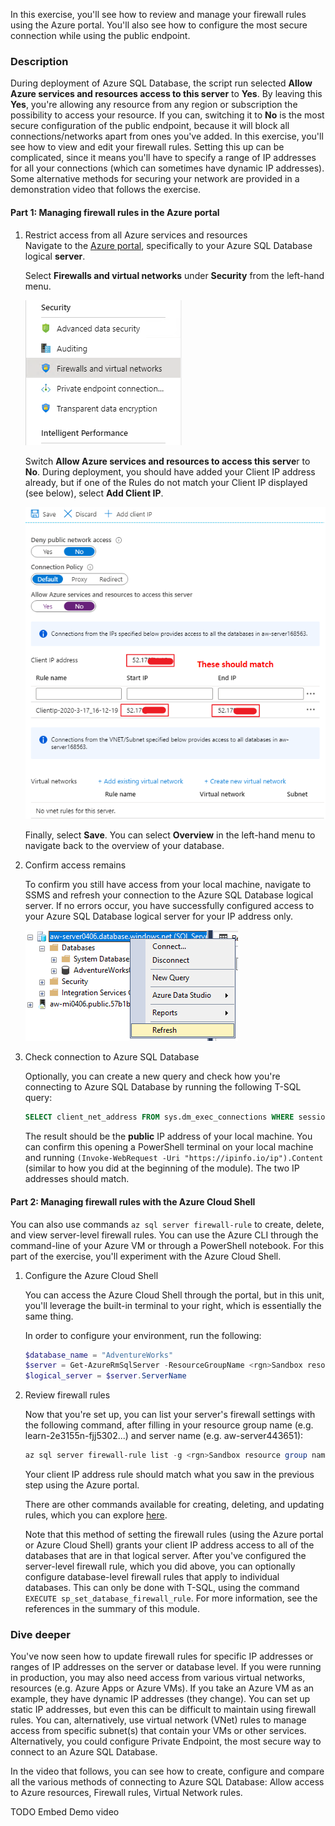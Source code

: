 In this exercise, you'll see how to review and manage your firewall rules using the Azure portal. You'll also see how to configure the most secure connection while using the public endpoint.  

### Description

During deployment of Azure SQL Database, the script run selected **Allow Azure services and resources access to this server** to **Yes**. By leaving this **Yes**, you're allowing any resource from any region or subscription the possibility to access your resource. If you can, switching it to **No** is the most secure configuration of the public endpoint, because it will block all connections/networks apart from ones you've added. In this exercise, you'll see how to view and edit your firewall rules. Setting this up can be complicated, since it means you'll have to specify a range of IP addresses for all your connections (which can sometimes have dynamic IP addresses). Some alternative methods for securing your network are provided in a demonstration video that follows the exercise.  

#### Part 1: Managing firewall rules in the Azure portal

1. Restrict access from all Azure services and resources  
Navigate to the [Azure portal](https://portal.azure.com/learn.docs.microsoft.com), specifically to your Azure SQL Database logical **server**.  

    Select **Firewalls and virtual networks** under **Security** from the left-hand menu.  

    ![Navigate to firewalls and virtual networks](../media/fwvn.png)  

    Switch **Allow Azure services and resources to access this serve**r to **No**. During deployment, you should have added your Client IP address already, but if one of the Rules do not match your Client IP displayed (see below), select **Add Client IP**.  

    ![Add your Client IP address](../media/clientip2.png)  

    Finally, select **Save**. You can select **Overview** in the left-hand menu to navigate back to the overview of your database.  

2. Confirm access remains

    To confirm you still have access from your local machine, navigate to SSMS and refresh your connection to the Azure SQL Database logical server. If no errors occur, you have successfully configured access to your Azure SQL Database logical server for your IP address only.  

    ![Refresh database connection](../media/dbrefresh.png)  

3. Check connection to Azure SQL Database

    Optionally, you can create a new query and check how you're connecting to Azure SQL Database by running the following T-SQL query:  

    ```sql
    SELECT client_net_address FROM sys.dm_exec_connections WHERE session_id=@@SPID;
    ```  

    The result should be the **public** IP address of your local machine. You can confirm this opening a PowerShell terminal on your local machine and running `(Invoke-WebRequest -Uri "https://ipinfo.io/ip").Content` (similar to how you did at the beginning of the module). The two IP addresses should match.  

#### Part 2: Managing firewall rules with the Azure Cloud Shell  

You can also use commands `az sql server firewall-rule` to create, delete, and view server-level firewall rules. You can use the Azure CLI through the command-line of your Azure VM or through a PowerShell notebook. For this part of the exercise, you'll experiment with the Azure Cloud Shell.  

1. Configure the Azure Cloud Shell

    You can access the Azure Cloud Shell through the portal, but in this unit, you'll leverage the built-in terminal to your right, which is essentially the same thing.

    In order to configure your environment, run the following:  

    ```powershell
    $database_name = "AdventureWorks"
    $server = Get-AzureRmSqlServer -ResourceGroupName <rgn>Sandbox resource group name</rgn>
    $logical_server = $server.ServerName
    ```

1. Review firewall rules

    Now that you're set up, you can list your server's firewall settings with the following command, after filling in your resource group name (e.g. learn-2e3155n-fjj5302...) and server name (e.g. aw-server443651):  

    ```powershell
    az sql server firewall-rule list -g <rgn>Sandbox resource group name</rgn> -s $logical_server
    ```

    Your client IP address rule should match what you saw in the previous step using the Azure portal.  

    There are other commands available for creating, deleting, and updating rules, which you can explore [here](https://docs.microsoft.com/cli/azure/sql/server/firewall-rule?view=azure-cli-latest).  

    Note that this method of setting the firewall rules (using the Azure portal or Azure Cloud Shell) grants your client IP address access to all of the databases that are in that logical server. After you've configured the server-level firewall rule, which you did above, you can optionally configure database-level firewall rules that apply to individual databases. This can only be done with T-SQL, using the command `EXECUTE sp_set_database_firewall_rule`. For more information, see the references in the summary of this module.  

### Dive deeper

You've now seen how to update firewall rules for specific IP addresses or ranges of IP addresses on the server or database level. If you were running in production, you may also need access from various virtual networks, resources (e.g. Azure Apps or Azure VMs). If you take an Azure VM as an example, they have dynamic IP addresses (they change). You can set up static IP addresses, but even this can be difficult to maintain using firewall rules. You can, alternatively, use virtual network (VNet) rules to manage access from specific subnet(s) that contain your VMs or other services. Alternatively, you could configure Private Endpoint, the most secure way to connect to an Azure SQL Database.

In the video that follows, you can see how to create, configure and compare all the various methods of connecting to Azure SQL Database: Allow access to Azure resources, Firewall rules, Virtual Network rules.

TODO Embed Demo video





